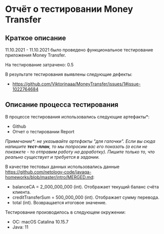 # Отчёт о тестировании Money Transfer

## Краткое описание

11.10.2021 - 11.10.2021 было проведено функциональное тестирование приложения Money Transfer.

На тестирование затрачено: 0.5

В результате тестирования выявлены следующие дефекты:
* https://github.com/Viktorinaaa/MoneyTransfer/issues/1#issue-1022764684

## Описание процесса тестирования

В процессе тестирования использовались следующие артефакты*:
* Github
* Отчет о тестировании Report

*Примечание\*: не указывайте артефакты "для галочки". Если вы сюда напишите **тест-план**, то мы попросим вас его показать (а если не покажете - то отправим работу на доработку). Пишите только то, что реально существует и требуется в задании.*

В качестве тестовых данных использовались данные https://github.com/netology-code/javaqa-homeworks/blob/master/intro/MERGED.md:
* balanceCA = 2_000_000_000 (int). Отображает текущий баланс счёта клиента.
* creditTransferSum = 500_000_000 (int). Отображает сумму перевода.
* total (int). Возвращается итоговое значение.

Тестирование производилось в следующем окружении:
* ОС: macOS Catalina 10.15.7
* Java: 11

